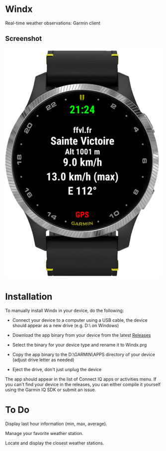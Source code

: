 # Windx
Real-time weather observations: Garmin client

## Screenshot

![screenshot](https://github.com/sreynier-occ/garmin-winds/blob/master/doc/Capture.PNG)


# Installation

To manually install Windx in your device, do the following:

* Connect your device to a computer using a USB cable, the device should appear as a new drive (e.g. D:\ on Windows)
* Download the app binary from your device from the latest [Releases](https://github.com/sreynier-occ/garmin-winds/releases)

* Select the binary for your device type and rename it to Windx.prg
* Copy the app binary to the D:\GARMIN\APPS directory of your device (adjust drive letter as needed)
* Eject the drive, don't just unplug the device

The app should appear in the list of Connect IQ apps or activities menu. If you can't find your device in the releases, you can either compile it yourself using the Garmin IQ SDK or submit an issue.

# To Do
Display last hour information (min, max, average).

Manage your favorite weather station.

Locate and display the closest weather stations.
